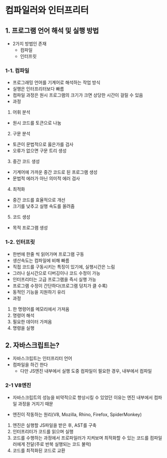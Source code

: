 # 컴파일러와 인터프리터

## 1. 프로그램 언어 해석 및 실행 방법
- 2가지 방법인 존재
  - 컴파일
  - 인터프릿

### 1-1. 컴파일
- 프로그래밍 언어를 기계어로 해석하는 작업 방식
- 실행은 인터프리터보다 빠름
- 컴파일 과정은 원시 프로그램의 크기가 크면 상당한 시간이 걸릴 수 있음
- 과정
1. 어휘 분석
  - 원시 코드를 토큰으로 나눔
2. 구문 분석
  - 토큰이 문법적으로 옳은가를 검사
  - 오류가 없으면 구문 트리 생성
3. 중간 코드 생성
  - 기계어에 가까운 중간 코드로 된 프로그램 생성
  - 문법적 에러가 아닌 의미적 에러 검사
4. 최적화
  - 중간 코드를 효율적으로 개선
  - 크기를 낮추고 실행 속도를 올려줌
5. 코드 생성
  - 목적 프로그램 생성
### 1-2. 인터프릿
- 한번에 한줄 씩 읽어가며 프로그램 구동
- 생산속도는 컴파일에 비해 빠름
- 직접 코드를 구동시키는 특징이 있기에, 실행시간은 느림
- 그러나 실시간으로 디버깅이나 코드 수정이 가능
- 인터프리터는 고급 프로그램을 즉시 실행 가능
- 프로그램 수정이 간단하다(프로그램 덩치가 클 수록)
- 동적인 기능을 지원하기 유리
- 과정
1. 한 명령어를 메모리에서 가져옴
2. 명령어 해석
3. 필요한 데이터 가져옴
4. 명령을 실행

## 2. 자바스크립트는?
- 자바스크립트는 인터프리터 언어
- 컴파일을 하긴 한다
  - 다만 JS엔진 내부에서 실행 도중 컴파일이 필요한 경우, 내부에서 컴파일
### 2-1 V8엔진
- 자바스크립트의 성능을 비약적으로 향상시킬 수 있었던 이유는 엔진 내부에서 컴파일 과정을 거치기 때문

- 엔진이 작동하는 원리(V8, Mozilla, Rhino, Firefox, SpiderMonkey)
1. 엔진은 실행할 JS파일을 받은 후, AST를 구축
2. 인터프리터가 코드를 읽으며 실행
3. 코드를 수행하는 과정에서 프로파일러가 지켜보며 최적화할 수 있는 코드를 컴파일러에게 전달(주로 반복 실행되는 코드 불럭)
4. 코드를 최적화된 코드로 교환